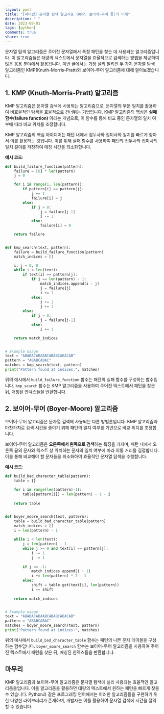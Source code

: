 ```yaml
---
layout: post
title: "[파이썬] 문자열 탐색 알고리즘 (KMP, 보이어-무어 등)의 이해"
description: " "
date: 2023-09-01
tags: [python]
comments: true
share: true
---
```


문자열 탐색 알고리즘은 주어진 문자열에서 특정 패턴을 찾는 데 사용되는 알고리즘입니다. 이 알고리즘들은 대량의 텍스트에서 문자열을 효율적으로 검색하는 방법을 제공하여 많은 응용 분야에서 활용됩니다. 이번 글에서는 가장 널리 알려진 두 가지 문자열 탐색 알고리즘인 KMP(Knuth-Morris-Pratt)와 보이어-무어 알고리즘에 대해 알아보겠습니다.

## 1. KMP (Knuth-Morris-Pratt) 알고리즘

KMP 알고리즘은 문자열 검색에 사용되는 알고리즘으로, 문자열의 부분 일치를 활용하여 비효율적인 탐색을 효율적으로 건너뛰는 기법입니다. KMP 알고리즘의 핵심은 **실패 함수(failure function)** 이라는 개념으로, 이 함수를 통해 비교 중인 문자열의 일치 여부에 따라 비교 위치를 조정합니다.

KMP 알고리즘의 핵심 아이디어는 패턴 내에서 접두사와 접미사의 일치를 빠르게 찾아서 이를 활용하는 것입니다. 이를 위해 실패 함수를 사용하여 패턴의 접두사와 접미사의 일치 길이를 저장하여 매칭 시간을 최소화합니다.

**예시 코드**:

```python
def build_failure_function(pattern):
    failure = [0] * len(pattern)
    j = 0

    for i in range(1, len(pattern)):
        if pattern[i] == pattern[j]:
            j += 1
            failure[i] = j
        else:
            if j > 0:
                j = failure[j-1]
                i -= 1
            else:
                failure[i] = 0

    return failure


def kmp_search(text, pattern):
    failure = build_failure_function(pattern)
    match_indices = []

    i, j = 0, 0
    while i < len(text):
        if text[i] == pattern[j]:
            if j == len(pattern) - 1:
                match_indices.append(i - j)
                j = failure[j]
                i += 1
            else:
                i += 1
                j += 1
        else:
            if j > 0:
                j = failure[j-1]
            else:
                i += 1

    return match_indices


# Example usage
text = "ABABACABAABCABABCABACAB"
pattern = "ABABCABAC"
matches = kmp_search(text, pattern)
print("Pattern found at indices:", matches)
```

위의 예시에서 `build_failure_function` 함수는 패턴의 실패 함수를 구성하는 함수입니다. `kmp_search` 함수는 KMP 알고리즘을 사용하여 주어진 텍스트에서 패턴을 찾은 뒤, 매칭된 인덱스들을 반환합니다.

## 2. 보이어-무어 (Boyer-Moore) 알고리즘

보이어-무어 알고리즘은 문자열 검색에 사용되는 다른 방법론입니다. KMP 알고리즘과 마찬가지로 검색 시간을 줄이기 위해 패턴의 일치 여부를 기반으로 비교 위치를 조정합니다. 

보이어-무어 알고리즘은 **오른쪽에서 왼쪽으로 검색**하는 특징을 가지며, 패턴 내에서 오른쪽 끝의 문자와 텍스트 상 위치하는 문자의 일치 여부에 따라 이동 거리를 결정합니다. 이를 통해 비교해야 할 문자들을 최소화하여 효율적인 문자열 탐색을 수행합니다.

**예시 코드**:

```python
def build_bad_character_table(pattern):
    table = {}
    
    for i in range(len(pattern)-1):
        table[pattern[i]] = len(pattern) - 1 - i
    
    return table


def boyer_moore_search(text, pattern):
    table = build_bad_character_table(pattern)
    match_indices = []
    i = len(pattern) - 1
    
    while i < len(text):
        j = len(pattern) - 1
        while j >= 0 and text[i] == pattern[j]:
            i -= 1
            j -= 1
            
        if j == -1:
            match_indices.append(i + 1)
            i += len(pattern) * 2 - 1
        else:
            shift = table.get(text[i], len(pattern))
            i += shift
    
    return match_indices


# Example usage
text = "ABABACABAABCABABCABACAB"
pattern = "ABABCABAC"
matches = boyer_moore_search(text, pattern)
print("Pattern found at indices:", matches)
```

위의 예시에서 `build_bad_character_table` 함수는 패턴의 나쁜 문자 테이블을 구성하는 함수입니다. `boyer_moore_search` 함수는 보이어-무어 알고리즘을 사용하여 주어진 텍스트에서 패턴을 찾은 뒤, 매칭된 인덱스들을 반환합니다.

## 마무리

KMP 알고리즘과 보이어-무어 알고리즘은 문자열 탐색에 널리 사용되는 효율적인 알고리즘들입니다. 이들 알고리즘을 활용하면 대량의 텍스트에서 원하는 패턴을 빠르게 찾을 수 있습니다. Python과 같은 프로그래밍 언어에서는 이러한 알고리즘들을 구현하기 위한 다양한 라이브러리가 존재하며, 개발자는 이를 활용하여 문자열 검색에 시간을 절약할 수 있습니다.